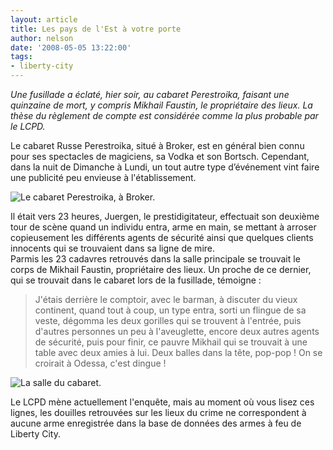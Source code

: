 ```yaml
---
layout: article
title: Les pays de l'Est à votre porte
author: nelson
date: '2008-05-05 13:22:00'
tags:
- liberty-city
---
```


_Une fusillade a éclaté, hier soir, au cabaret Perestroika, faisant une quinzaine de mort, y compris Mikhail Faustin, le propriétaire des lieux. La thèse du règlement de compte est considérée comme la plus probable par le LCPD._

Le cabaret Russe Perestroika, situé à Broker, est en général bien connu pour ses spectacles de magiciens, sa Vodka et son Bortsch. Cependant, dans la nuit de Dimanche à Lundi, un tout autre type d’événement vint faire une publicité peu envieuse à l'établissement.

![Le cabaret Perestroika, à Broker.](  /content/images/2005/01/perestroika2.jpg/)

Il était vers 23 heures, Juergen, le prestidigitateur, effectuait son deuxième tour de scène quand un individu entra, arme en main, se mettant à arroser copieusement les différents agents de sécurité ainsi que quelques clients innocents qui se trouvaient dans sa ligne de mire.  
Parmis les 23 cadavres retrouvés dans la salle principale se trouvait le corps de Mikhail Faustin, propriétaire des lieux. Un proche de ce dernier, qui se trouvait dans le cabaret lors de la fusillade, témoigne :

> J'étais derrière le comptoir, avec le barman, à discuter du vieux continent, quand tout à coup, un type entra, sorti un flingue de sa veste, dégomma les deux gorilles qui se trouvent à l'entrée, puis d'autres personnes un peu à l'aveuglette, encore deux autres agents de sécurité, puis pour finir, ce pauvre Mikhail qui se trouvait à une table avec deux amies à lui. Deux balles dans la tête, pop-pop ! On se croirait à Odessa, c'est dingue !

![La salle du cabaret.](  /content/images/2005/01/perestroika.jpg/)

Le LCPD mène actuellement l'enquête, mais au moment où vous lisez ces lignes, les douilles retrouvées sur les lieux du crime ne correspondent à aucune arme enregistrée dans la base de données des armes à feu de Liberty City.

<!--kg-card-end: markdown-->
